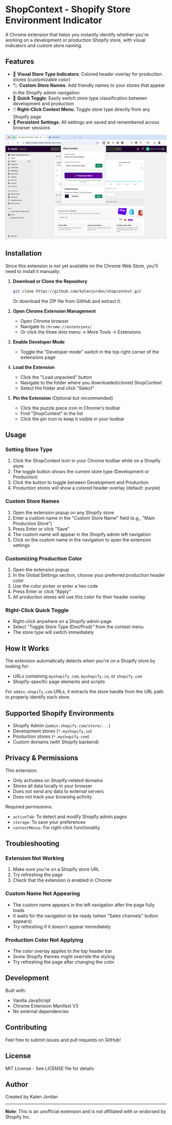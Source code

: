 # ShopContext - Shopify Store Environment Indicator

A Chrome extension that helps you instantly identify whether you're working on a development or production Shopify store, with visual indicators and custom store naming.

## Features

- 🎨 **Visual Store Type Indicators**: Colored header overlay for production stores (customizable color)
- 🏷️ **Custom Store Names**: Add friendly names to your stores that appear in the Shopify admin navigation
- 🔄 **Quick Toggle**: Easily switch store type classification between development and production
- 🖱️ **Right-Click Context Menu**: Toggle store type directly from any Shopify page
- 💾 **Persistent Settings**: All settings are saved and remembered across browser sessions

![ShopContext Extension Screenshot](screenshot.png)

## Installation

Since this extension is not yet available on the Chrome Web Store, you'll need to install it manually:

1. **Download or Clone the Repository**
   ```bash
   git clone https://github.com/kalenjordan/shopcontext.git
   ```
   Or download the ZIP file from GitHub and extract it.

2. **Open Chrome Extension Management**
   - Open Chrome browser
   - Navigate to `chrome://extensions/`
   - Or click the three dots menu → More Tools → Extensions

3. **Enable Developer Mode**
   - Toggle the "Developer mode" switch in the top right corner of the extensions page

4. **Load the Extension**
   - Click the "Load unpacked" button
   - Navigate to the folder where you downloaded/cloned ShopContext
   - Select the folder and click "Select"

5. **Pin the Extension** (Optional but recommended)
   - Click the puzzle piece icon in Chrome's toolbar
   - Find "ShopContext" in the list
   - Click the pin icon to keep it visible in your toolbar

## Usage

### Setting Store Type

1. Click the ShopContext icon in your Chrome toolbar while on a Shopify store
2. The toggle button shows the current store type (Development or Production)
3. Click the button to toggle between Development and Production
4. Production stores will show a colored header overlay (default: purple)

### Custom Store Names

1. Open the extension popup on any Shopify store
2. Enter a custom name in the "Custom Store Name" field (e.g., "Main Production Store")
3. Press Enter or click "Save"
4. The custom name will appear in the Shopify admin left navigation
5. Click on the custom name in the navigation to open the extension settings

### Customizing Production Color

1. Open the extension popup
2. In the Global Settings section, choose your preferred production header color
3. Use the color picker or enter a hex code
4. Press Enter or click "Apply"
5. All production stores will use this color for their header overlay

### Right-Click Quick Toggle

- Right-click anywhere on a Shopify admin page
- Select "Toggle Store Type (Dev/Prod)" from the context menu
- The store type will switch immediately

## How It Works

The extension automatically detects when you're on a Shopify store by looking for:
- URLs containing `myshopify.com`, `myshopify.io`, or `shopify.com`
- Shopify-specific page elements and scripts

For `admin.shopify.com` URLs, it extracts the store handle from the URL path to properly identify each store.

## Supported Shopify Environments

- Shopify Admin (`admin.shopify.com/store/...`)
- Development stores (`*.myshopify.io`)
- Production stores (`*.myshopify.com`)
- Custom domains (with Shopify backend)

## Privacy & Permissions

This extension:
- Only activates on Shopify-related domains
- Stores all data locally in your browser
- Does not send any data to external servers
- Does not track your browsing activity

Required permissions:
- `activeTab`: To detect and modify Shopify admin pages
- `storage`: To save your preferences
- `contextMenus`: For right-click functionality

## Troubleshooting

### Extension Not Working

1. Make sure you're on a Shopify store URL
2. Try refreshing the page
3. Check that the extension is enabled in Chrome

### Custom Name Not Appearing

- The custom name appears in the left navigation after the page fully loads
- It waits for the navigation to be ready (when "Sales channels" button appears)
- Try refreshing if it doesn't appear immediately

### Production Color Not Applying

- The color overlay applies to the top header bar
- Some Shopify themes might override the styling
- Try refreshing the page after changing the color

## Development

Built with:
- Vanilla JavaScript
- Chrome Extension Manifest V3
- No external dependencies

## Contributing

Feel free to submit issues and pull requests on GitHub!

## License

MIT License - See LICENSE file for details

## Author

Created by Kalen Jordan

---

**Note**: This is an unofficial extension and is not affiliated with or endorsed by Shopify Inc.